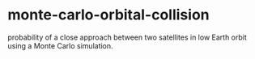 # monte-carlo-orbital-collision
 probability of a close approach between two satellites in low Earth orbit using a Monte Carlo simulation.
